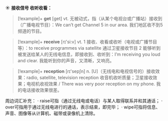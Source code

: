 ☀ <span class="category">**接收信号 收听收看：**</span>
>[!example]+ <span class="vocabulary">**get**</span> [ɡet] 
> <span class="definition">vt. 无被动式，指（从某个电视台或广播站）接收到（广播电视节目）：</span>We can’t get Channel 5 in our area. 我们地区收不到5频道的节目。

>[!example]+ <span class="vocabulary">**receive**</span> [rɪ'si:v] 
> <span class="definition">vt. 1 接收、收看或收听（电视或广播节目等）：</span>to receive programmes via satellite 通过卫星接收节目 <span class="definition">2 能够听到被发送给某人的无线电信息，即接收到、收听到：</span>I’m receiving you loud and clear. 我能听到你的声音，又清晰，又响亮。

>[!example]+ <span class="vocabulary">**reception**</span> [rɪ'sepʃn] 
> <span class="definition">n. [U]（无线电和电视信号的）接收效果：</span>radio, satellite, television reception 收音机收听质量；卫星接收效果；电视机收视效果 / There was very poor reception on my phone. 我的电话接收效果很差。

周边词汇补充：
· raise可指（通过无线电或电话）与某人取得联系并和其通话；
· over可指用于通过无线电进行的通话，表示结束，即完毕；
· wipe可指将信息、声音、图像等从计算机、磁带或录像机上清除。
